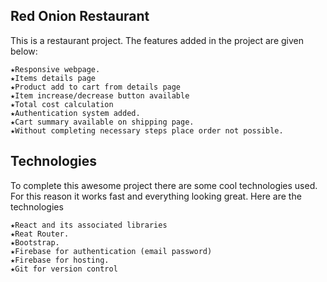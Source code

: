 ## Red Onion Restaurant

This is a restaurant project. The features added in the project are given below:

	★Responsive webpage.
	★Items details page
	★Product add to cart from details page
	★Item increase/decrease button available
	★Total cost calculation
	★Authentication system added.
	★Cart summary available on shipping page.
	★Without completing necessary steps place order not possible.
## Technologies

To complete this awesome project there are some cool technologies used. For this reason it works fast and everything looking great. Here are the technologies

	★React and its associated libraries
	★Reat Router.
	★Bootstrap.
	★Firebase for authentication (email password)
	★Firebase for hosting.
	★Git for version control

